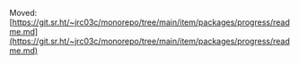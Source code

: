 Moved: [https://git.sr.ht/~jrc03c/monorepo/tree/main/item/packages/progress/readme.md](https://git.sr.ht/~jrc03c/monorepo/tree/main/item/packages/progress/readme.md)